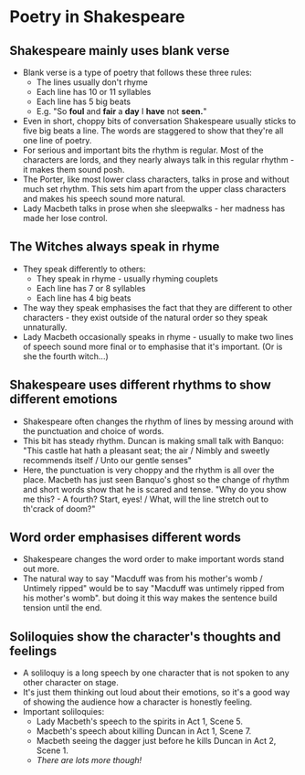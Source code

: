 # Poetry in Shakespeare

## Shakespeare mainly uses blank verse
- Blank verse is a type of poetry that follows these three rules:
  - The lines usually don't rhyme
  - Each line has 10 or 11 syllables
  - Each line has 5 big beats 
  - E.g. "So __foul__ and __fair__ a __day__ I __have__ not __seen.__"
- Even in short, choppy bits of conversation Shakespeare usually sticks to five big beats a line. The words are staggered to show that they're all one line of poetry.
- For serious and important bits the rhythm is regular. Most of the characters are lords, and they nearly always talk in this regular rhythm - it makes them sound posh.
- The Porter, like most lower class characters, talks in prose and without much set rhythm. This sets him apart from the upper class characters and makes his speech sound more natural.
- Lady Macbeth talks in prose when she sleepwalks - her madness has made her lose control.

## The Witches always speak in rhyme
- They speak differently to others:
  - They speak in rhyme - usually rhyming couplets
  - Each line has 7 or 8 syllables
  - Each line has 4 big beats
- The way they speak emphasises the fact that they are different to other characters - they exist outside of the natural order so they speak unnaturally.
- Lady Macbeth occasionally speaks in rhyme - usually to make two lines of speech sound more final or to emphasise that it's important. (Or is she the fourth witch...)

## Shakespeare uses different rhythms to show different emotions
- Shakespeare often changes the rhythm of lines by messing around with the punctuation and choice of words.
- This bit has steady rhythm. Duncan is making small talk with Banquo: "This castle hat hath a pleasant seat; the air / Nimbly and sweetly recommends itself / Unto our gentle senses"
- Here, the punctuation is very choppy and the rhythm is all over the place. Macbeth has just seen Banquo's ghost so the change of rhythm and short words show that he is scared and tense. "Why do you show me this? - A fourth? Start, eyes! / What, will the line stretch out to th'crack of doom?"

## Word order emphasises different words
- Shakespeare changes the word order to make important words stand out more. 
- The natural way to say "Macduff was from his mother's womb / Untimely ripped" would be to say "Macduff was untimely ripped from his mother's womb". but doing it this way makes the sentence build tension until the end.

## Soliloquies show the character's thoughts and feelings
- A soliloquy is a long speech by one character that is not spoken to any other character on stage.
- It's just them thinking out loud about their emotions, so it's a good way of showing the audience how a character is honestly feeling.
- Important soliloquies:
  - Lady Macbeth's speech to the spirits in Act 1, Scene 5.
  - Macbeth's speech about killing Duncan in Act 1, Scene 7.
  - Macbeth seeing the dagger just before he kills Duncan in Act 2, Scene 1.
  - *There are lots more though!*
